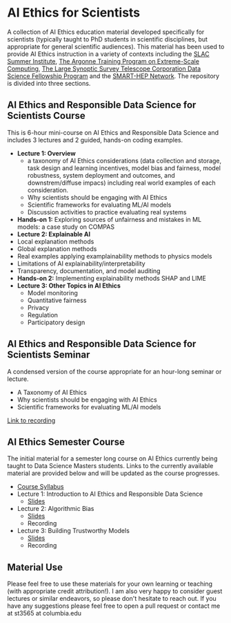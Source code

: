 # AI Ethics for Scientists
A collection of AI Ethics education material developed specifically for scientists (typically taught to PhD students in scientific disciplines, but appropriate for general scientific audiences). This material has been used to provide AI Ethics instruction in a variety of contexts including the [SLAC Summer Institute](https://indico.slac.stanford.edu/event/7540/), [The Argonne Training Program on Extreme-Scale Computing](https://extremecomputingtraining.anl.gov/agenda-2023/#Track-8), [The Large Synoptic Survey Telescope Corporation Data Science Fellowship Program](https://github.com/LSSTC-DSFP/LSSTC-DSFP-Sessions/tree/main/Sessions/Session17) and the [SMART-HEP Network](https://www.smarthep.org/). The repository is divided into three sections. 

## AI Ethics and Responsible Data Science for Scientists Course
This is 6-hour mini-course on AI Ethics and Responsible Data Science and includes 3 lectures and 2 guided, hands-on coding examples. 
* **Lecture 1: Overview**
  * a taxonomy of AI Ethics considerations (data collection and storage, task design and learning incentives, model bias and fairness, model robustness, system deployment and outcomes, and downstrem/diffuse impacs) including real world examples of each consideration.
  *  Why scientists should be engaging with AI Ethics
  *  Scientific frameworks for evaluating ML/AI models
  *  Discussion activities to practice evaluating real systems
*  **Hands-on 1:** Exploring sources of unfairness and mistakes in ML models: a case study on COMPAS
*  **Lecture 2: Explainable AI**
 * Local explanation methods
 * Global explanation methods
 * Real examples applying examplainability methods to physics models
 * Limitations of AI explainability/interpretability
 * Transparency, documentation, and model auditing
* **Hands-on 2:** Implementing explainability methods SHAP and LIME
* **Lecture 3: Other Topics in AI Ethics**
  * Model monitoring
  * Quantitative fairness
  * Privacy
  * Regulation
  * Participatory design
 
## AI Ethics and Responsible Data Science for Scientists Seminar
A condensed version of the course appropriate for an hour-long seminar or lecture.
* A Taxonomy of AI Ethics
* Why scientists should be engaging with AI Ethics
* Scientific frameworks for evaluating ML/AI models

[Link to recording](https://stanford.zoom.us/rec/play/dg81zvl76rVk279hjWXsQYRS7wgNadCkHA6NXLARSTyvWuV3pqL4eUS3Nz438l-Z7jOdVm03UZbb_JJ1.NzHUXx54pjO5bdxu)

## AI Ethics Semester Course
The initial material for a semester long course on AI Ethics currently being taught to Data Science Masters students. Links to the currently available material are provided below and will be updated as the course progresses. 
* [Course Syllabus](https://docs.google.com/document/d/11O3vbuKSMDAeb5MQN5G_SovuEDzlMFWC2nmKy3XcH8Q/edit?usp=sharing)
* Lecture 1: Introduction to AI Ethics and Responsible Data Science
  * [Slides](https://docs.google.com/presentation/d/1wazcYDA2vLVe5eQ8T2eSQmNN1EQt22ESX9prlnhwCAs/edit?usp=drive_link)
* Lecture 2: Algorithmic Bias
  * [Slides](https://docs.google.com/presentation/d/1ddb4oyG6-u_UguEUMd-d-fY9yqPHnttZ-86s9jxuyP8/edit?usp=drive_link)
  * Recording
* Lecture 3: Building Trustworthy Models
  * [Slides](https://docs.google.com/presentation/d/1ugBo42GRFR4kav7q2F9mb532QH0oisa1KGkDCPwQhmU/edit?usp=drive_link)
  * Recording

## Material Use
Please feel free to use these materials for your own learning or teaching (with appropriate credit attribution!). I am also very happy to consider guest lectures or similar endeavors, so please don't hesitate to reach out. If you have any suggestions please feel free to open a pull request or contact me at st3565 at columbia.edu
